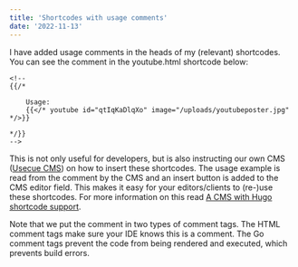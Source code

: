 ```yaml
---
title: 'Shortcodes with usage comments'
date: '2022-11-13'
---
```


I have added usage comments in the heads of my (relevant) shortcodes. You can see the comment in the youtube.html shortcode below:

```
<!-- 
{{/* 
    
    Usage: 
    {{</* youtube id="qtIqKaDlqXo" image="/uploads/youtubeposter.jpg" */>}} 
    
*/}}
-->
```

This is not only useful for developers, but is also instructing our own CMS ([Usecue CMS](https://cms.usecue.com)) on how to insert these shortcodes. The usage example is read from the comment by the CMS and an insert button is added to the CMS editor field. This makes it easy for your editors/clients to (re-)use these shortcodes. For more information on this read [A CMS with Hugo shortcode support](https://www.usecue.com/blog/a-cms-with-hugo-shortcode-support/).

Note that we put the comment in two types of comment tags. The HTML comment tags make sure your IDE knows this is a comment. The Go comment tags prevent the code from being rendered and executed, which prevents build errors.
